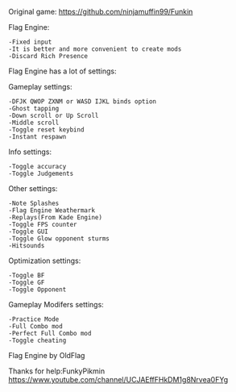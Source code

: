 Original game: https://github.com/ninjamuffin99/Funkin

Flag Engine:

    -Fixed input
    -It is better and more convenient to create mods
    -Discard Rich Presence

Flag Engine has a lot of settings:

Gameplay settings:

    -DFJK QWOP ZXNM or WASD IJKL binds option
    -Ghost tapping
    -Down scroll or Up Scroll
    -Middle scroll
    -Toggle reset keybind
    -Instant respawn

Info settings:

    -Toggle accuracy
    -Toggle Judgements

Other settings:

    -Note Splashes
    -Flag Engine Weathermark
    -Replays(From Kade Engine)
    -Toggle FPS counter
    -Toggle GUI
    -Toggle Glow opponent sturms
    -Hitsounds

Optimization settings:

    -Toggle BF
    -Toggle GF
    -Toggle Opponent

Gameplay Modifers settings:

    -Practice Mode
    -Full Combo mod
    -Perfect Full Combo mod
    -Toggle cheating

Flag Engine by OldFlag

Thanks for help:FunkyPikmin https://www.youtube.com/channel/UCJAEffFHkDM1g8Nrvea0FYg